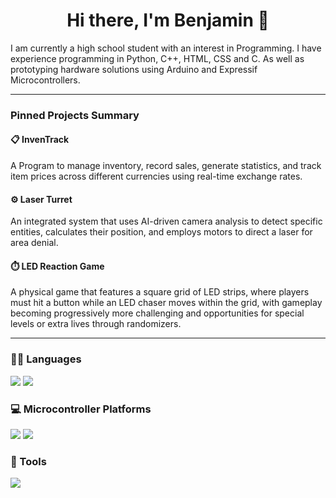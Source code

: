 <div align="center">

 # Hi there, I'm Benjamin 👋 

<div align="left">
 
I am currently a high school student with an interest in Programming. I have experience programming in Python, C++, HTML, CSS and C. As well as prototyping hardware solutions using Arduino and Expressif Microcontrollers.

---

<div align="left">
 
### Pinned Projects Summary

#### 📋 InvenTrack
A Program to manage inventory, record sales, generate statistics, and track item prices across different currencies using real-time exchange rates.

#### ⚙️ Laser Turret
An integrated system that uses AI-driven camera analysis to detect specific entities, calculates their position, and employs motors to direct a laser for area denial.


#### ⏱️ LED Reaction Game
A physical game that features a square grid of LED strips, where players must hit a button while an LED chaser moves within the grid, with gameplay becoming progressively more challenging and opportunities for special levels or extra lives through randomizers.

---

### 👩‍💻 Languages
<div>
<img src="https://img.shields.io/badge/Python-FFD43B?style=for-the-badge&logo=python&logoColor=darkgreen">
<img src="https://img.shields.io/badge/C%2B%2B-00599C?style=for-the-badge&logo=c%2B%2B&logoColor=white"/>

### 💻 Microcontroller Platforms
<img src="https://img.shields.io/badge/Arduino-00979D?style=for-the-badge&logo=Arduino&logoColor=white">
<img src="https://img.shields.io/badge/espressif-E7352C?style=for-the-badge&logo=espressif&logoColor=white">

### 🔧 Tools
<img src="https://img.shields.io/badge/pandas-%23150458.svg?&style=for-the-badge&logo=pandas&logoColor=white">


</div>




